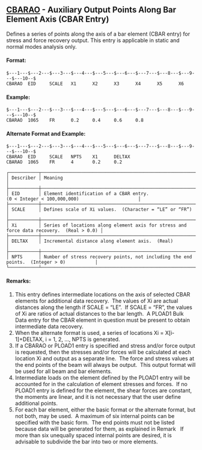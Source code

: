## [CBARAO](https://help.hexagonmi.com/bundle/MSC_Nastran_2022.4/page/Nastran_Combined_Book/qrg/bulkc1/TOC.CBARAO.xhtml) - Auxiliary Output Points Along Bar Element Axis (CBAR Entry)

Defines a series of points along the axis of a bar element (CBAR entry) for stress and force recovery output. This entry is applicable in static and normal modes analysis only.

#### Format:

```nastran
$---1---$---2---$---3---$---4---$---5---$---6---$---7---$---8---$---9---$---10--$
CBARAO  EID     SCALE   X1      X2      X3      X4      X5      X6              
```

#### Example:

```nastran
$---1---$---2---$---3---$---4---$---5---$---6---$---7---$---8---$---9---$---10--$
CBARAO  1065    FR      0.2     0.4     0.6     0.8                             
```

#### Alternate Format and Example:

```nastran
$---1---$---2---$---3---$---4---$---5---$---6---$---7---$---8---$---9---$---10--$
CBARAO  EID     SCALE   NPTS    X1      DELTAX                                  
CBARAO  1065    FR      4       0.2     0.2                                     
```

```text
┌───────────┬──────────────────────────────────────────────────────────────────────────────────────────┐
│ Describer │ Meaning                                                                                  │
├───────────┼──────────────────────────────────────────────────────────────────────────────────────────┤
│ EID       │ Element identification of a CBAR entry. (0 < Integer < 100,000,000)                      │
├───────────┼──────────────────────────────────────────────────────────────────────────────────────────┤
│ SCALE     │ Defines scale of Xi values.  (Character = “LE” or “FR”)                                  │
├───────────┼──────────────────────────────────────────────────────────────────────────────────────────┤
│ Xi        │ Series of locations along element axis for stress and force data recovery.  (Real > 0.0) │
├───────────┼──────────────────────────────────────────────────────────────────────────────────────────┤
│ DELTAX    │ Incremental distance along element axis.  (Real)                                         │
├───────────┼──────────────────────────────────────────────────────────────────────────────────────────┤
│ NPTS      │ Number of stress recovery points, not including the end points.  (Integer > 0)           │
└───────────┴──────────────────────────────────────────────────────────────────────────────────────────┘
```

#### Remarks:

1. This entry defines intermediate locations on the axis of selected CBAR elements for additional data recovery.  The values of Xi are actual distances along the length if SCALE = “LE”.  If SCALE = “FR”, the values of Xi are ratios of actual distances to the bar length.  A PLOAD1 Bulk Data entry for the CBAR element in question must be present to obtain intermediate data recovery.
2. When the alternate format is used, a series of locations Xi = X[i-1]+DELTAX, i = 1, 2, ..., NPTS is generated.
3. If a CBARAO or PLOAD1 entry is specified and stress and/or force output is requested, then the stresses and/or forces will be calculated at each location Xi and output as a separate line.  The force and stress values at the end points of the beam will always be output.  This output format will be used for all beam and bar elements.
4. Intermediate loads on the element defined by the PLOAD1 entry will be accounted for in the calculation of element stresses and forces.  If no PLOAD1 entry is defined for the element, the shear forces are constant, the moments are linear, and it is not necessary that the user define additional points.
5. For each bar element, either the basic format or the alternate format, but not both, may be used.  A maximum of six internal points can be specified with the basic form.  The end points must not be listed because data will be generated for them, as explained in Remark   If more than six unequally spaced internal points are desired, it is advisable to subdivide the bar into two or more elements.
